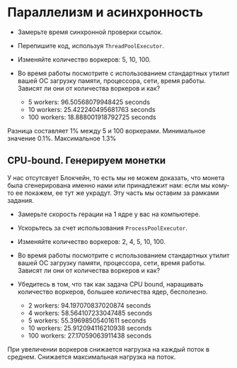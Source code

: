 # Параллелизм и асинхронность

* Замерьте время синхронной проверки ссылок.
* Перепишите код, используя `ThreadPoolExecutor`. 
* Изменяйте количество воркеров: 5, 10, 100.
* Во время работы посмотрите с использованием стандартных утилит вашей OC загрузку памяти, процессора, сети, время работы. Зависят ли они от количества воркеров и как?

  * 5 workers: 96.50568079948425 seconds
  * 10 workers: 25.422240495681763 seconds
  * 100 workers: 18.888001918792725 seconds

Разница составляет 1% между 5 и 100 воркерами. Минимальное значение 0.1%. Максимальное 1.3%   

## CPU-bound. Генерируем монетки

У нас отсутсвует Блокчейн, то есть мы не можем доказать, что монета была сгенерирована именно нами или принадлежит нам: если мы кому-то ее покажем, ее тут же украдут. Эту часть мы оставим за рамками задания.

* Замерьте скорость герации на 1 ядре у вас на компьютере.
* Ускорьтесь за счет использования `ProcessPoolExecutor`.
* Изменяйте количество воркеров: 2, 4, 5, 10, 100.
* Во время работы посмотрите с использованием стандартных утилит вашей OC загрузку памяти, процессора, сети, время работы. Зависят ли они от количества воркеров и как?
* Убедитесь в том, что так как задача CPU bound, наращивать количество воркеров, большее количества ядер, бесполезно.

  * 2 workers: 94.197070837020874 seconds
  * 4 workers: 58.564107233047485 seconds
  * 5 workers: 55.39698505401611 seconds
  * 10 workers: 25.912094116210938 seconds
  * 100 workers: 27.17059063911438 seconds

При увеличении воркеров снижается нагрузка на каждый поток в среднем. Снижается максимальная нагрузка на поток.

